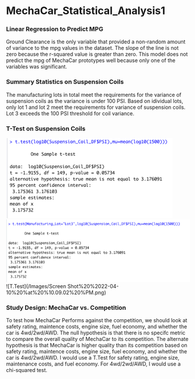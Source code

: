 # MechaCar_Statistical_Analysis1

### Linear Regression to Predict MPG
Ground Clearance is the only variable that provided a non-random amount of variance to the mpg values in the dataset. The slope of the line is not zero because the r-squared value is greater than zero. This model does not predict the mpg of MechaCar prototypes well because only one of the variables was significant. 

### Summary Statistics on Suspension Coils
The manufacturing lots in total meet the requirements for the variance of suspension coils as the variance is under 100 PSI. Based on idividual lots, only lot 1 and lot 2 meet the requirements for variance of suspension coils. Lot 3 exceeds the 100 PSI threshold for coil variance. 

### T-Test on Suspension Coils
![T.Test](/Images/T.Test_All.png)
![T.Test](/Images/T.Test_Lot3.png)
![T.Test](/Images/Screen Shot%20%2022-04-10%20%at%20%10.09.02%20%PM.png)

### Study Design: MechaCar vs. Competition
To test how MechaCar Performs against the competition, we should look at safety rating, maintence costs, engine size, fuel economy, and whether the car is 4wd/2wd/AWD. The null hypothesis is that there is no specifc metric to compare the overall quality of MechaCar to its competition. The alternate hypothesis is that MechaCar is higher quality than its competition based on safety rating, maintence costs, engine size, fuel economy, and whether the car is 4wd/2wd/AWD. I would use a T.Test for safety rating, engine size, maintenance costs, and fuel economy. For 4wd/2wd/AWD, I would use a chi-squared test.
